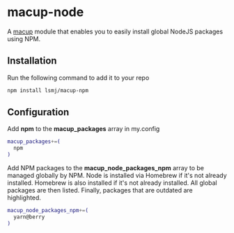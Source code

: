 # macup-node

A [macup](https://github.com/eeerlend/macup-builder) module that enables you to easily install global NodeJS packages using NPM.

## Installation
Run the following command to add it to your repo
```bash
npm install lsmj/macup-npm
```

## Configuration
Add **npm** to the **macup_packages** array in my.config
```bash
macup_packages+=(
  npm
)
```

Add NPM packages to the **macup_node_packages_npm** array to be managed globally by NPM. Node is installed via Homebrew if it's not already installed. Homebrew is also installed if it's not already installed. All global packages are then listed. Finally, packages that are outdated are highlighted.

```bash
macup_node_packages_npm+=(
  yarn@berry
)
```

